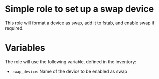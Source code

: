 Simple role to set up a swap device
===================================

This role will format a device as swap, add it to fstab, and enable swap
if required.

# Variables

The role will use the following variable, defined in the inventory:

* `swap_device`: Name of the device to be enabled as swap
